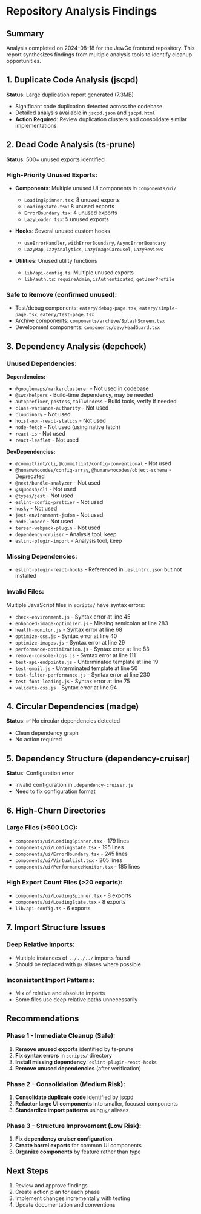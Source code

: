 # Repository Analysis Findings

## Summary
Analysis completed on 2024-08-18 for the JewGo frontend repository. This report synthesizes findings from multiple analysis tools to identify cleanup opportunities.

## 1. Duplicate Code Analysis (jscpd)

**Status**: Large duplication report generated (7.3MB)
- Significant code duplication detected across the codebase
- Detailed analysis available in `jscpd.json` and `jscpd.html`
- **Action Required**: Review duplication clusters and consolidate similar implementations

## 2. Dead Code Analysis (ts-prune)

**Status**: 500+ unused exports identified

### High-Priority Unused Exports:
- **Components**: Multiple unused UI components in `components/ui/`
  - `LoadingSpinner.tsx`: 8 unused exports
  - `LoadingState.tsx`: 8 unused exports  
  - `ErrorBoundary.tsx`: 4 unused exports
  - `LazyLoader.tsx`: 5 unused exports

- **Hooks**: Several unused custom hooks
  - `useErrorHandler`, `withErrorBoundary`, `AsyncErrorBoundary`
  - `LazyMap`, `LazyAnalytics`, `LazyImageCarousel`, `LazyReviews`

- **Utilities**: Unused utility functions
  - `lib/api-config.ts`: Multiple unused exports
  - `lib/auth.ts`: `requireAdmin`, `isAuthenticated`, `getUserProfile`

### Safe to Remove (confirmed unused):
- Test/debug components: `eatery/debug-page.tsx`, `eatery/simple-page.tsx`, `eatery/test-page.tsx`
- Archive components: `components/archive/SplashScreen.tsx`
- Development components: `components/dev/HeadGuard.tsx`

## 3. Dependency Analysis (depcheck)

### Unused Dependencies:
**Dependencies:**
- `@googlemaps/markerclusterer` - Not used in codebase
- `@swc/helpers` - Build-time dependency, may be needed
- `autoprefixer`, `postcss`, `tailwindcss` - Build tools, verify if needed
- `class-variance-authority` - Not used
- `cloudinary` - Not used
- `hoist-non-react-statics` - Not used
- `node-fetch` - Not used (using native fetch)
- `react-is` - Not used
- `react-leaflet` - Not used

**DevDependencies:**
- `@commitlint/cli`, `@commitlint/config-conventional` - Not used
- `@humanwhocodes/config-array`, `@humanwhocodes/object-schema` - Deprecated
- `@next/bundle-analyzer` - Not used
- `@squoosh/cli` - Not used
- `@types/jest` - Not used
- `eslint-config-prettier` - Not used
- `husky` - Not used
- `jest-environment-jsdom` - Not used
- `node-loader` - Not used
- `terser-webpack-plugin` - Not used
- `dependency-cruiser` - Analysis tool, keep
- `eslint-plugin-import` - Analysis tool, keep

### Missing Dependencies:
- `eslint-plugin-react-hooks` - Referenced in `.eslintrc.json` but not installed

### Invalid Files:
Multiple JavaScript files in `scripts/` have syntax errors:
- `check-environment.js` - Syntax error at line 45
- `enhanced-image-optimizer.js` - Missing semicolon at line 283
- `health-monitor.js` - Syntax error at line 68
- `optimize-css.js` - Syntax error at line 40
- `optimize-images.js` - Syntax error at line 29
- `performance-optimization.js` - Syntax error at line 83
- `remove-console-logs.js` - Syntax error at line 111
- `test-api-endpoints.js` - Unterminated template at line 19
- `test-email.js` - Unterminated template at line 50
- `test-filter-performance.js` - Syntax error at line 230
- `test-font-loading.js` - Syntax error at line 75
- `validate-css.js` - Syntax error at line 94

## 4. Circular Dependencies (madge)

**Status**: ✅ No circular dependencies detected
- Clean dependency graph
- No action required

## 5. Dependency Structure (dependency-cruiser)

**Status**: Configuration error
- Invalid configuration in `.dependency-cruiser.js`
- Need to fix configuration format

## 6. High-Churn Directories

### Large Files (>500 LOC):
- `components/ui/LoadingSpinner.tsx` - 179 lines
- `components/ui/LoadingState.tsx` - 195 lines
- `components/ui/ErrorBoundary.tsx` - 245 lines
- `components/ui/VirtualList.tsx` - 205 lines
- `components/ui/PerformanceMonitor.tsx` - 185 lines

### High Export Count Files (>20 exports):
- `components/ui/LoadingSpinner.tsx` - 8 exports
- `components/ui/LoadingState.tsx` - 8 exports
- `lib/api-config.ts` - 6 exports

## 7. Import Structure Issues

### Deep Relative Imports:
- Multiple instances of `../../../` imports found
- Should be replaced with `@/` aliases where possible

### Inconsistent Import Patterns:
- Mix of relative and absolute imports
- Some files use deep relative paths unnecessarily

## Recommendations

### Phase 1 - Immediate Cleanup (Safe):
1. **Remove unused exports** identified by ts-prune
2. **Fix syntax errors** in `scripts/` directory
3. **Install missing dependency**: `eslint-plugin-react-hooks`
4. **Remove unused dependencies** (after verification)

### Phase 2 - Consolidation (Medium Risk):
1. **Consolidate duplicate code** identified by jscpd
2. **Refactor large UI components** into smaller, focused components
3. **Standardize import patterns** using `@/` aliases

### Phase 3 - Structure Improvement (Low Risk):
1. **Fix dependency cruiser configuration**
2. **Create barrel exports** for common UI components
3. **Organize components** by feature rather than type

## Next Steps
1. Review and approve findings
2. Create action plan for each phase
3. Implement changes incrementally with testing
4. Update documentation and conventions
